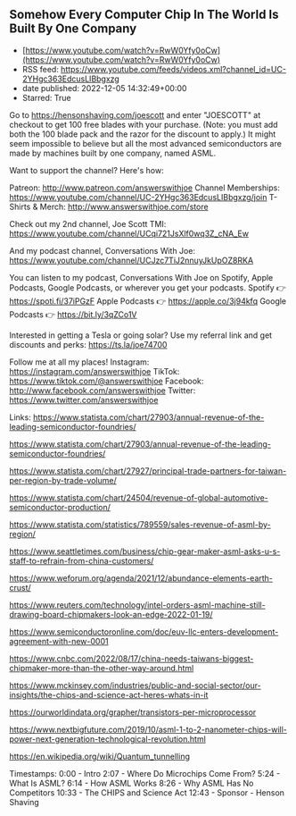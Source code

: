 ## Somehow Every Computer Chip In The World Is Built By One Company
 - [https://www.youtube.com/watch?v=RwW0Yfy0oCw](https://www.youtube.com/watch?v=RwW0Yfy0oCw)
 - RSS feed: https://www.youtube.com/feeds/videos.xml?channel_id=UC-2YHgc363EdcusLIBbgxzg
 - date published: 2022-12-05 14:32:49+00:00
 - Starred: True

Go to https://hensonshaving.com/joescott and enter "JOESCOTT" at checkout to get 100 free blades with your purchase. (Note: you must add both the 100 blade pack and the razor for the discount to apply.)
It might seem impossible to believe but all the most advanced semiconductors are made by machines built by one company, named ASML. 


Want to support the channel? Here's how:

Patreon: http://www.patreon.com/answerswithjoe
Channel Memberships: https://www.youtube.com/channel/UC-2YHgc363EdcusLIBbgxzg/join
T-Shirts & Merch: http://www.answerswithjoe.com/store

Check out my 2nd channel, Joe Scott TMI:
https://www.youtube.com/channel/UCqi721JsXlf0wq3Z_cNA_Ew

And my podcast channel, Conversations With Joe:
https://www.youtube.com/channel/UCJzc7TiJ2nnuyJkUpOZ8RKA

You can listen to my podcast, Conversations With Joe on Spotify, Apple Podcasts, Google Podcasts, or wherever you get your podcasts.
Spotify 👉 https://spoti.fi/37iPGzF
Apple Podcasts 👉 https://apple.co/3j94kfq
Google Podcasts 👉 https://bit.ly/3qZCo1V

Interested in getting a Tesla or going solar? Use my referral link and get discounts and perks:
https://ts.la/joe74700

Follow me at all my places!
Instagram: https://instagram.com/answerswithjoe
TikTok: https://www.tiktok.com/@answerswithjoe
Facebook: http://www.facebook.com/answerswithjoe
Twitter: https://www.twitter.com/answerswithjoe

Links:
https://www.statista.com/chart/27903/annual-revenue-of-the-leading-semiconductor-foundries/

https://www.statista.com/chart/27903/annual-revenue-of-the-leading-semiconductor-foundries/

https://www.statista.com/chart/27927/principal-trade-partners-for-taiwan-per-region-by-trade-volume/

https://www.statista.com/chart/24504/revenue-of-global-automotive-semiconductor-production/

https://www.statista.com/statistics/789559/sales-revenue-of-asml-by-region/

https://www.seattletimes.com/business/chip-gear-maker-asml-asks-u-s-staff-to-refrain-from-china-customers/

https://www.weforum.org/agenda/2021/12/abundance-elements-earth-crust/

https://www.reuters.com/technology/intel-orders-asml-machine-still-drawing-board-chipmakers-look-an-edge-2022-01-19/

https://www.semiconductoronline.com/doc/euv-llc-enters-development-agreement-with-new-0001

https://www.cnbc.com/2022/08/17/china-needs-taiwans-biggest-chipmaker-more-than-the-other-way-around.html

https://www.mckinsey.com/industries/public-and-social-sector/our-insights/the-chips-and-science-act-heres-whats-in-it

https://ourworldindata.org/grapher/transistors-per-microprocessor

https://www.nextbigfuture.com/2019/10/asml-1-to-2-nanometer-chips-will-power-next-generation-technological-revolution.html

https://en.wikipedia.org/wiki/Quantum_tunnelling

Timestamps:
0:00 - Intro 
2:07 - Where Do Microchips Come From?
5:24 - What Is ASML?
6:14 - How ASML Works
8:26 - Why ASML Has No Competitors
10:33 - The CHIPS and Science Act
12:43 - Sponsor - Henson Shaving
